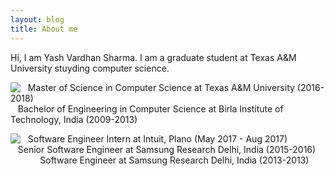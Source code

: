 ```yaml
---
layout: blog
title: About me
---
```


Hi, I am Yash Vardhan Sharma. I am a graduate student at Texas A&M University stuyding computer science.

<img style="float: left;" src="cap.png"> &nbsp;&nbsp; Master of Science in Computer Science at Texas A&M University (2016-2018)  
                                         &nbsp;&nbsp; Bachelor of Engineering in Computer Science at Birla Institute of Technology, India (2009-2013)
                                         
<img style="float: left;" src="work.png"> &nbsp;&nbsp; Software Engineer Intern at Intuit, Plano (May 2017 - Aug 2017)  
&nbsp;&nbsp; Senior Software Engineer at Samsung Research Delhi, India (2015-2016)  
&nbsp;&nbsp;&nbsp;&nbsp;&nbsp;&nbsp;&nbsp;&nbsp;&nbsp;&nbsp;&nbsp; Software Engineer at Samsung Research Delhi, India (2013-2013)
